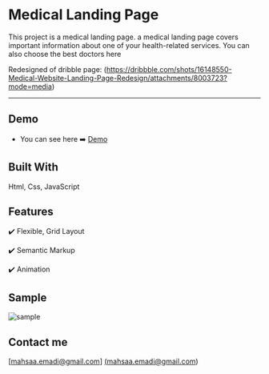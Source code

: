 

# Medical Landing Page 
This project is a medical landing page.
a medical landing page covers important information about one of your health-related services.
You can also choose the best doctors here

Redesigned of dribble page: (https://dribbble.com/shots/16148550-Medical-Website-Landing-Page-Redesign/attachments/8003723?mode=media)

---


## Demo

+ You can see here :arrow_right: [Demo](https://mahsadp.github.io/Wecare/)



## Built With

Html, Css, JavaScript

## Features

:heavy_check_mark: Flexible, Grid Layout

:heavy_check_mark: Semantic Markup

:heavy_check_mark: Animation


## Sample

![sample](https://user-images.githubusercontent.com/100931501/173246773-62615265-9ebe-4942-b4aa-1a3590fb296c.jpg)

## Contact me
[mahsaa.emadi@gmail.com] <a href="mailto:mahsaa.emadi@gmail.com?">(mahsaa.emadi@gmail.com)</a>